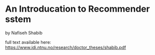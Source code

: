 # An Introducation to Recommender sstem

by Nafiseh Shabib

full text available here: https://www.idi.ntnu.no/research/doctor_theses/shabib.pdf